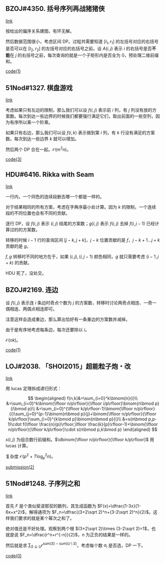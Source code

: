 
## BZOJ#4350. 括号序列再战猪猪侠

[link](https://hydro.ac/d/bzoj/p/4350)

按给出的偏序关系建图，有环无解。

然后数据范围很小，考虑区间 DP。过程共需要知道 $[l_1,r_1]$ 的左括号对应的右括号是否可以在 $[l_2,r_2]$ 的左括号对应的右括号之前。设 $A(i,j)$ 表示 $i$ 的右括号是否**不能**在 $j$ 的右括号之前，每次查询的就是一个子矩形内是否全为 $0$，预处理二维前缀和。

[code(1)](https://gitee.com/renamoe/pastebin/blob/master/BZOJ4350.cpp)

## 51Nod#1327. 棋盘游戏

[link](https://vjudge.net/problem/51Nod-1327)

考虑如果只有左边的限制，那么我们可以设 $f(i,j)$ 表示前 $i$ 列，有 $j$ 列没有放的方案数。每次到达一些边界的时候我们都要强行满足它们，取出前面的一些空列，因为有序所以乘一个阶乘。

如果只有右边，那么我们可以设 $f(i,k)$ 表示做到第 $i$ 列，有 $k$ 行没有满足的方案数。每次到达一些边界 $k$ 就可以增加。

然后两个 DP 合在一起。$\mathcal O(m^2n)$。

[code(3)](https://gitee.com/renamoe/pastebin/blob/master/51Nod1327.cpp)

## HDU#6416. Rikka with Seam

[link](https://vjudge.net/problem/HDU-6416)

一行内，一个同色的连续段删去哪一个都是一样的。

对于结果相同的所有方案，考虑在字典序最小处计算。因为 $k$ 的限制，一个连续段的不同位置也会有不同的贡献。

逐行 DP，设 $f(i,j)$ 表示 $(i,j)$ 结尾的方案数；$g(i,j)$ 表示 $f(i,j)$ 去掉 $f(i,j-1)$ 已经计算过的的方案数。

转移的时候 $i-1$ 行的查询区间 $[j-k,j+k]$，$j-k$ 位置贡献的是 $f$，$j-k+1\dots j+k$ 贡献的是 $g$。

$f,g$ 转移时不同的地方在于，如果 $(i,j),(i,j-1)$ 颜色相同，$g$ 就只需要考虑 $(i-1,j+k)$ 的贡献。

HDU 死了，没处交。

## BZOJ#2169. 连边

设 $f(i,j)$ 表示连 $i$ 条边时奇点个数为 $j$ 的方案数，转移时讨论两奇点相连、一奇一偶相连、两偶点相连即可。

注意这样会造成重边，那么算出恰好有一条重边的方案数并减掉。

由于是有序地考虑每条边，每次还要除以 $i$。

$\mathcal O(nk)$。

[code(1)](https://gitee.com/renamoe/pastebin/blob/master/BZOJ2169.cpp)

## LOJ#2038. 「SHOI2015」超能粒子炮・改

[link](https://loj.ac/p/2038)

用 lucas 定理拆成递归形式：

$$
\begin{aligned}
f(n,k)&=\sum_{i=0}^k\binom{n}{i}\\
&=\sum_{i=0}^k\binom{\lfloor n/p\rfloor}{\lfloor i/p\rfloor}\binom{n\bmod p}{i\bmod p}\\
&=\sum_{i=0}^{\lfloor k/p\rfloor-1}\binom{\lfloor n/p\rfloor}{i}\sum_{j=0}^{p-1}\binom{n\bmod p}{j}+\binom{\lfloor n/p\rfloor}{\lfloor k/p\rfloor}\sum_{i=0}^{k\bmod p}\binom{n\bmod p}{i}\\
&=s(n\bmod p,p-1)\cdot f(\lfloor \frac{n}{p}\rfloor,\lfloor \frac{k}{p}\rfloor-1)+\binom{\lfloor n/p\rfloor}{\lfloor k/p\rfloor}\cdot s(n\bmod p,k\bmod p)
\end{aligned}
$$

$s(i,j)$ 为组合数行前缀和。$\dbinom{\lfloor n/p\rfloor}{\lfloor k/p\rfloor}$ 用 lucas 计算。

复杂度 $\mathcal O(p^2+T\log_p^2n)$。

[submission(2)](https://loj.ac/s/1323022)

## 51Nod#1248. 子序列之和

[link](https://vjudge.net/problem/51Nod-1248)

首先 $F$ 是个类似斐波那契的数列，其生成函数为 $F(x)=\dfrac{1-3x}{1-6x+x^2}$，解得通项为 $F_n=\dfrac{(3+2\sqrt 2)^n+(3-2\sqrt 2)^n}{2}$。这样我们要求的就是某个幂次之和了。

绝对值还是不好处理。观察到两个根 $(3+2\sqrt 2)\times (3-2\sqrt 2)=1$，也就是说 $F_n=\dfrac{r^n+r^{-n}}{2}$，$n$ 为正负的结果是一样的。

然后就是求 $\displaystyle \sum_{S\subseteq U}r^{\mathrm{sum}(S)-\mathrm{sum}(U\setminus S)}$，考虑每个数 $a_i$ 是否选，DP 一下。

[code(0)](https://gitee.com/renamoe/pastebin/blob/master/51Nod1248.cpp)

